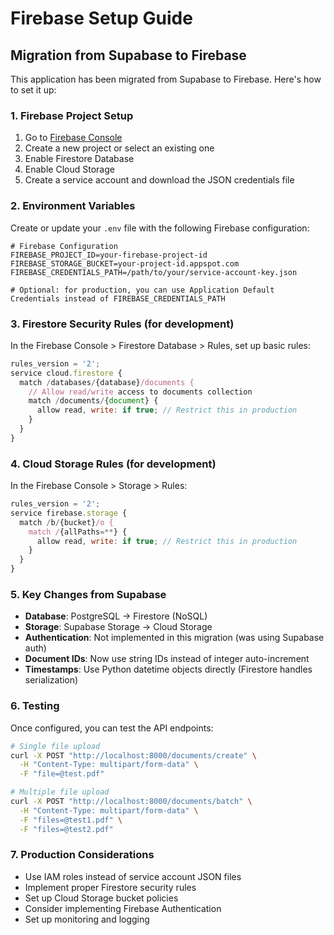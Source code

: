 # Firebase Setup Guide

## Migration from Supabase to Firebase

This application has been migrated from Supabase to Firebase. Here's how to set it up:

### 1. Firebase Project Setup

1. Go to [Firebase Console](https://console.firebase.google.com/)
2. Create a new project or select an existing one
3. Enable Firestore Database
4. Enable Cloud Storage
5. Create a service account and download the JSON credentials file

### 2. Environment Variables

Create or update your `.env` file with the following Firebase configuration:

```env
# Firebase Configuration
FIREBASE_PROJECT_ID=your-firebase-project-id
FIREBASE_STORAGE_BUCKET=your-project-id.appspot.com
FIREBASE_CREDENTIALS_PATH=/path/to/your/service-account-key.json

# Optional: for production, you can use Application Default Credentials instead of FIREBASE_CREDENTIALS_PATH
```

### 3. Firestore Security Rules (for development)

In the Firebase Console > Firestore Database > Rules, set up basic rules:

```javascript
rules_version = '2';
service cloud.firestore {
  match /databases/{database}/documents {
    // Allow read/write access to documents collection
    match /documents/{document} {
      allow read, write: if true; // Restrict this in production
    }
  }
}
```

### 4. Cloud Storage Rules (for development)

In the Firebase Console > Storage > Rules:

```javascript
rules_version = '2';
service firebase.storage {
  match /b/{bucket}/o {
    match /{allPaths=**} {
      allow read, write: if true; // Restrict this in production
    }
  }
}
```

### 5. Key Changes from Supabase

- **Database**: PostgreSQL → Firestore (NoSQL)
- **Storage**: Supabase Storage → Cloud Storage
- **Authentication**: Not implemented in this migration (was using Supabase auth)
- **Document IDs**: Now use string IDs instead of integer auto-increment
- **Timestamps**: Use Python datetime objects directly (Firestore handles serialization)

### 6. Testing

Once configured, you can test the API endpoints:

```bash
# Single file upload
curl -X POST "http://localhost:8000/documents/create" \
  -H "Content-Type: multipart/form-data" \
  -F "file=@test.pdf"

# Multiple file upload
curl -X POST "http://localhost:8000/documents/batch" \
  -H "Content-Type: multipart/form-data" \
  -F "files=@test1.pdf" \
  -F "files=@test2.pdf"
```

### 7. Production Considerations

- Use IAM roles instead of service account JSON files
- Implement proper Firestore security rules
- Set up Cloud Storage bucket policies
- Consider implementing Firebase Authentication
- Set up monitoring and logging
